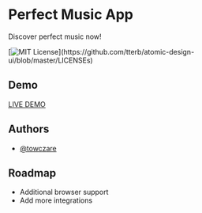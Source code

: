 # Perfect Music App

Discover perfect music now!

[![MIT License](https://img.shields.io/apm/l/atomic-design-ui.svg?)](https://github.com/tterb/atomic-design-ui/blob/master/LICENSEs)

## Demo

[LIVE DEMO](https://perfect-music-app.herokuapp.com/)


## Authors

- [@towczare](https://www.github.com/towczare)


## Roadmap

- Additional browser support
- Add more integrations

